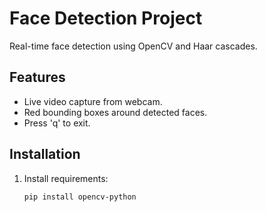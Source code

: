 # Face Detection Project

Real-time face detection using OpenCV and Haar cascades.

## Features
- Live video capture from webcam.
- Red bounding boxes around detected faces.
- Press 'q' to exit.

## Installation
1. Install requirements:
   ```bash
   pip install opencv-python
